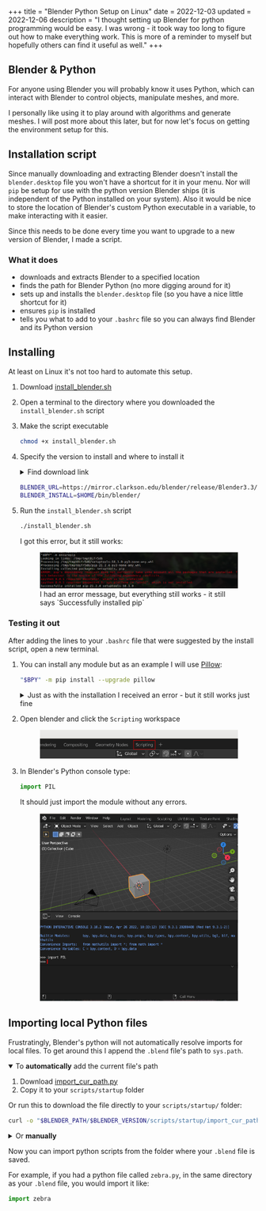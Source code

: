 +++
title = "Blender Python Setup on Linux"
date = 2022-12-03
updated = 2022-12-06
description = "I thought setting up Blender for python programming would be easy.  I was wrong - it took way too long to figure out how to make everything work.  This is more of a reminder to myself but hopefully others can find it useful as well."
+++

## Blender & Python

For anyone using Blender you will probably know it uses Python, which can interact with Blender to control objects, manipulate meshes, and more.

I personally like using it to play around with algorithms and generate meshes.  I will post more about this later, but for now let's focus on getting the environment setup for this.

## Installation script

Since manually downloading and extracting Blender doesn't install the `blender.desktop` file you won't have a shortcut for it in your menu.  Nor will `pip` be setup for use with the python version Blender ships (it is independent of the Python installed on your system).  Also it would be nice to store the location of Blender's custom Python executable in a variable, to make interacting with it easier.

Since this needs to be done every time you want to upgrade to a new version of Blender, I made a script.

### What it does

- downloads and extracts Blender to a specified location
- finds the path for Blender Python (no more digging around for it)
- sets up and installs the `blender.desktop` file (so you have a nice little shortcut for it)
- ensures `pip` is installed
- tells you what to add to your `.bashrc` file so you can always find Blender and its Python version

## Installing

At least on Linux it's not too hard to automate this setup.

1. Download [install_blender.sh](../assets/blender_python/install_blender.sh)
2. Open a terminal to the directory where you downloaded the `install_blender.sh` script
3. Make the script executable
    ```bash
    chmod +x install_blender.sh
    ```

4. Specify the version to install and where to install it 
    <details><summary>Find download link</summary>
    
    To find the url for the blender `.tar.xz` archive:
    
    <ol>
    <li>Go to <a href="https://www.blender.org/about/website/" target="_blank" rel="noreferrer noopener">Blender.org > About > Website</a></li>
    <li>Choose a mirror under the section titled <b>External Mirrors</b></li>
    <li>Choose the <b>release</b> folder</li>
    <li>Choose the folder with the latest version</li>
    <li>Copy the link for the file ending with <code>-linux-x64.tar.xz</code></li>
    </ol>
    </details>

    ```bash
    BLENDER_URL=https://mirror.clarkson.edu/blender/release/Blender3.3/blender-3.3.1-linux-x64.tar.xz
    BLENDER_INSTALL=$HOME/bin/blender/
    ```

5. Run the `install_blender.sh` script
    
    ```bash
    ./install_blender.sh
    ```
    
    I got this error, but it still works:

    <figure>
        <a href="../assets/blender_python/blender_python_setup_errors.png" target="_blank">
            <img class="img-full" title="Installation error message" src="../assets/blender_python/blender_python_setup_errors.png" alt="Error encountered: pip's dependency resolver does not currently take into account all the packages that are installed.  This behavior is the source of the following dependency conflicts." class="img-center">
        </a>
        <figcaption>I had an error message, but everything still works - it still says `Successfully installed pip`</figcaption>
    </figure>

### Testing it out

After adding the lines to your `.bashrc` file that were suggested by the install script, open a new terminal.

1. You can install any module but as an example I will use <a href="https://pillow.readthedocs.io/en/stable/" target="_blank" rel="noreferrer noopener">Pillow</a>:

    ```bash
    "$BPY" -m pip install --upgrade pillow
    ```

    <details>
    <summary>
    Just as with the installation I received an error - but it still works just fine
    </summary>
    <figure>
        <a href="../assets/blender_python/scripting_layout.png" target="_blank">
            <img class="img-full img-center" title="Pillow installation error" src="../assets/blender_python/blender_python_pillow.png" alt="Error encountered: pip's dependency resolver does not currently take into account all the packages that are installed.  This behavior is the source of the following dependency conflicts.">
        </a>
        <figcaption>I ignored this</figcaption>
    </figure>
    </details>

2. Open blender and click the `Scripting` workspace

    <figure>
        <a href="../assets/blender_python/scripting_layout.png" target="_blank">
            <img class="img-full img-center" title="Blender scripting layout" src="../assets/blender_python/scripting_layout.png" alt="Blender's scripting layout is located at the top of the screen towards the center">
        </a>
    </figure>

3. In Blender's Python console type:
    
    ```python
    import PIL
    ```
    
    It should just import the module without any errors.
    
    <figure>
        <a href="../assets/blender_python/import_pillow.png" target="_blank">
            <img class="img-full img-center" title="Blender python console with Pillow imported" src="../assets/blender_python/import_pillow.png" alt="Blender python console showing `import PIL` with no errors">
        </a>
    </figure>


## Importing local Python files

Frustratingly, Blender's python will not automatically resolve imports for local files.  To get around this I append the `.blend` file's path to `sys.path`.

<details open="true">
<summary>To <b>automatically</b> add the current file's path</summary>

1. Download [import_cur_path.py](../assets/blender_python/import_cur_path.py) 
2. Copy it to your `scripts/startup` folder

Or run this to download the file directly to your `scripts/startup/` folder: 

```bash
curl -o "$BLENDER_PATH/$BLENDER_VERSION/scripts/startup/import_cur_path.py" "{{ get_path(path='assets/blender_python/import_cur_path.py') }}"
```

</details>

<details>
    <summary>Or <b>manually</b></summary>
    
Paste the following into your python console:

```python
import sys
import os
import bpy
dir = os.path.dirname(bpy.data.filepath)
if not dir in sys.path:
    sys.path.append(dir)
```

</details>


Now you can import python scripts from the folder where your `.blend` file is saved.

For example, if you had a python file called `zebra.py`, in the same directory as your `.blend` file, you would import it like:

```python
import zebra
```
